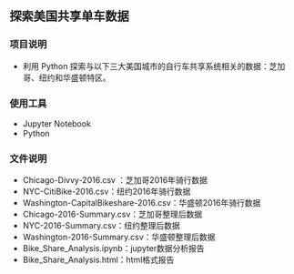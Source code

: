 
##  探索美国共享单车数据

### 项目说明
*
    利用 Python 探索与以下三大美国城市的自行车共享系统相关的数据：芝加哥、纽约和华盛顿特区。

### 使用工具
*
    Jupyter Notebook
*
    Python

### 文件说明
*
    Chicago-Divvy-2016.csv ：芝加哥2016年骑行数据
*
    NYC-CitiBike-2016.csv：纽约2016年骑行数据
*
    Washington-CapitalBikeshare-2016.csv：华盛顿2016年骑行数据
*
    Chicago-2016-Summary.csv：芝加哥整理后数据
*
    NYC-2016-Summary.csv：纽约整理后数据    
*
    Washington-2016-Summary.csv：华盛顿整理后数据
*
    Bike_Share_Analysis.ipynb：jupyter数据分析报告
*
    Bike_Share_Analysis.html：html格式报告
